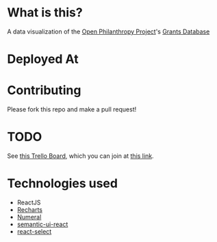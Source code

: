 # What is this?
A data visualization of the [Open Philanthropy Project](https://www.openphilanthropy.org/)'s [Grants Database](https://www.openphilanthropy.org/giving/grants)

# Deployed At

# Contributing
Please fork this repo and make a pull request!

# TODO
See [this Trello Board](https://trello.com/b/p9MEHwA8/1-open-phil-grants-viz-2019), which you can join at [this link](https://trello.com/invite/b/p9MEHwA8/c0100ccd5542babc284c1e29974c2782/1-open-phil-grants-viz-2019).

# Technologies used
- ReactJS
- [Recharts](http://recharts.org/en-US/)
- [Numeral](http://numeraljs.com/)
- [semantic-ui-react](https://react.semantic-ui.com/)
- [react-select](https://github.com/JedWatson/react-select)
